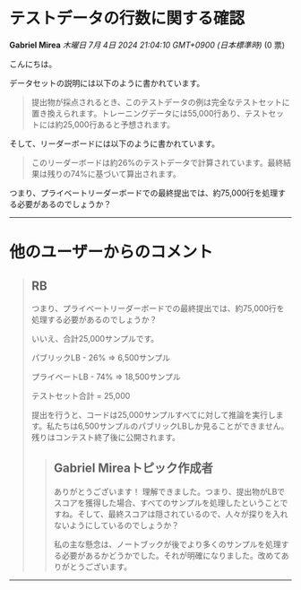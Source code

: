 # テストデータの行数に関する確認

**Gabriel Mirea** *木曜日 7月 4日 2024 21:04:10 GMT+0900 (日本標準時)* (0 票)

こんにちは。

データセットの説明には以下のように書かれています。

> 提出物が採点されるとき、このテストデータの例は完全なテストセットに置き換えられます。トレーニングデータには55,000行あり、テストセットには約25,000行あると予想されます。

そして、リーダーボードには以下のように書かれています。

> このリーダーボードは約26%のテストデータで計算されています。最終結果は残りの74%に基づいて算出されます。

つまり、プライベートリーダーボードでの最終提出では、約75,000行を処理する必要があるのでしょうか？

---

# 他のユーザーからのコメント

> ## RB
> 
> 
> つまり、プライベートリーダーボードでの最終提出では、約75,000行を処理する必要があるのでしょうか？
> 
> いいえ、合計25,000サンプルです。
> 
> パブリックLB - 26% => 6,500サンプル
> 
> プライベートLB - 74% => 18,500サンプル
> 
> テストセット合計 = 25,000
> 
> 提出を行うと、コードは25,000サンプルすべてに対して推論を実行します。私たちは6,500サンプルのパブリックLBしか見ることができません。残りはコンテスト終了後に公開されます。
> 
> 
> 
> > ## Gabriel Mireaトピック作成者
> > 
> > ありがとうございます！ 理解できました。つまり、提出物がLBでスコアを獲得した場合、すべてのサンプルを処理したということですね。そして、最終スコアは隠されているので、人々が探りを入れないようにしているのでしょうか？
> > 
> > 私の主な懸念は、ノートブックが後でより多くのサンプルを処理する必要があるかどうかでした。それが明確になりました。改めてありがとうございます。
> > 
> > 
> > 
---

